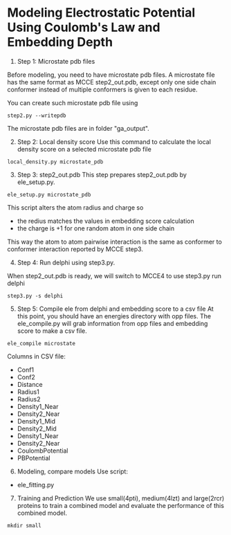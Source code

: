 # Modeling Electrostatic Potential Using Coulomb's Law and Embedding Depth

1. Step 1: Microstate pdb files

Before modeling, you need to have microstate pdb files. A microstate file has the same format as MCCE step2_out.pdb, except only one side chain conformer instead of multiple conformers is given to each residue.

You can create such microstate pdb file using
```
step2.py --writepdb
```
The microstate pdb files are in folder "ga_output".


2. Step 2: Local density score
Use this command to calculate the local density score on a selected microstate pdb file
```
local_density.py microstate_pdb
```

3. Step 3: step2_out.pdb
This step prepares step2_out.pdb by ele_setup.py.
```
ele_setup.py microstate_pdb
```

This script alters the atom radius and charge so 
- the redius matches the values in embedding score calculation
- the charge is +1 for one random atom in one side chain

This way the atom to atom pairwise interaction is the same as conformer to conformer interaction reported by MCCE step3.

4. Step 4: Run delphi using step3.py.

When step2_out.pdb is ready, we will switch to MCCE4 to use step3.py run delphi
```
step3.py -s delphi
```

5. Step 5: Compile ele from delphi and embedding score to a csv file
At this point, you should have an energies directory with opp files. The ele_compile.py will grab information from opp files and embedding score to make a csv file.

```
ele_compile microstate
```
Columns in CSV file:
- Conf1
- Conf2
- Distance
- Radius1
- Radius2
- Density1_Near
- Density2_Near
- Density1_Mid
- Density2_Mid
- Density1_Near
- Density2_Near
- CoulombPotential
- PBPotential

6. Modeling, compare models
Use script:
- ele_fitting.py

7. Training and Prediction
We use small(4pti), medium(4lzt) and large(2rcr) proteins to train a combined model and evaluate the performance of this combined model.
```
mkdir small
```